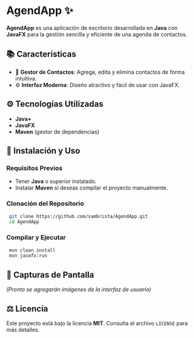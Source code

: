 # AgendApp ✨

**AgendApp** es una aplicación de escritorio desarrollada en **Java** con **JavaFX** para la gestión sencilla y eficiente de una agenda de contactos.

## 📚 Características
- 👤 **Gestor de Contactos**: Agrega, edita y elimina contactos de forma intuitiva.
- ⚙️ **Interfaz Moderna**: Diseño atractivo y fácil de usar con JavaFX.

## ⚙️ Tecnologías Utilizadas
- **Java+**
- **JavaFX**
- **Maven** (gestor de dependencias)

## 📝 Instalación y Uso
### Requisitos Previos
- Tener **Java** o superior instalado.
- Instalar **Maven** si deseas compilar el proyecto manualmente.

### Clonación del Repositorio
```bash
 git clone https://github.com/sambrista/AgendApp.git
 cd AgendApp
```

### Compilar y Ejecutar
```bash
 mvn clean install
 mvn javafx:run
```

## 🎉 Capturas de Pantalla
*(Pronto se agregarán imágenes de la interfaz de usuario)*

## ⚖️ Licencia
Este proyecto está bajo la licencia **MIT**. Consulta el archivo `LICENSE` para más detalles.
